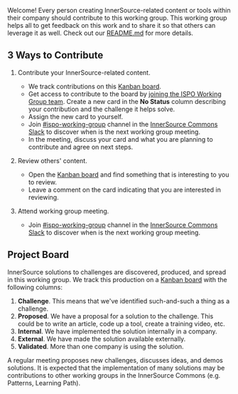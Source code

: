 Welcome!
Every person creating InnerSource-related content or tools within their company should contribute to this working group.
This working group helps all to get feedback on this work and to share it so that others can leverage it as well.
Check out our [README.md] for more details.

## 3 Ways to Contribute

1. Contribute your InnerSource-related content.

    * We track contributions on this [Kanban board].
    * Get access to contribute to the board by [joining the ISPO Working Group team].
Create a new card in the **No Status** column describing your contribution and the challenge it helps solve.
    * Assign the new card to yourself.
    * Join [#ispo-working-group] channel in the [InnerSource Commons Slack] to discover when is the next working group meeting.
    * In the meeting, discuss your card and what you are planning to contribute and agree on next steps.

2. Review others' content.

    * Open the [Kanban board] and find something that is interesting to you to review.
    * Leave a comment on the card indicating that you are interested in reviewing.

3. Attend working group meeting.

    * Join [#ispo-working-group] channel in the [InnerSource Commons Slack] to discover when is the next working group meeting.

## Project Board

 InnerSource solutions to challenges are discovered, produced, and spread in this working group.
We track this production on a [Kanban board] with the following columns:

1. **Challenge**.  This means that we've identified such-and-such a thing as a challenge.
1. **Proposed**.  We have a proposal for a solution to the challenge.
This could be to write an article, code up a tool, create a training video, etc.
1. **Internal**.  We have implemented the solution internally in a company.
1. **External**.  We have made the solution available externally.
1. **Validated**.  More than one company is using the solution.

A regular meeting proposes new challenges, discusses ideas, and demos solutions.
It is expected that the implementation of many solutions may be contributions to other working groups in the InnerSource Commons (e.g. Patterns, Learning Path).

[Kanban board]: https://github.com/orgs/InnerSourceCommons/projects/4/views/1
[joining the ISPO Working Group team]: https://github.com/InnerSourceCommons/ispo-working-group/issues/new/choose
[#ispo-working-group]: https://app.slack.com/client/T04PXKRM0/C04DT6NQX7G
[InnerSource Commons Slack]: https://innersourcecommons.org/slack
[README.md]: ./README.md
